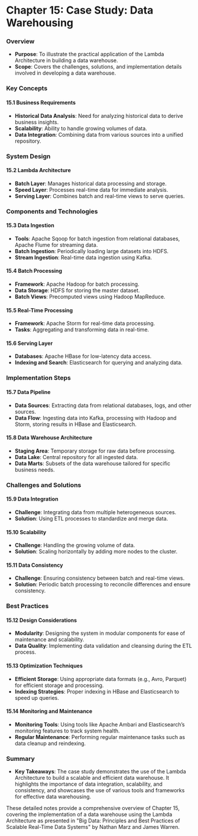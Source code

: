# Chapter 15: Case Study: Data Warehousing

### Overview
- **Purpose**: To illustrate the practical application of the Lambda Architecture in building a data warehouse.
- **Scope**: Covers the challenges, solutions, and implementation details involved in developing a data warehouse.

### Key Concepts

#### 15.1 Business Requirements
- **Historical Data Analysis**: Need for analyzing historical data to derive business insights.
- **Scalability**: Ability to handle growing volumes of data.
- **Data Integration**: Combining data from various sources into a unified repository.

### System Design

#### 15.2 Lambda Architecture
- **Batch Layer**: Manages historical data processing and storage.
- **Speed Layer**: Processes real-time data for immediate analysis.
- **Serving Layer**: Combines batch and real-time views to serve queries.

### Components and Technologies

#### 15.3 Data Ingestion
- **Tools**: Apache Sqoop for batch ingestion from relational databases, Apache Flume for streaming data.
- **Batch Ingestion**: Periodically loading large datasets into HDFS.
- **Stream Ingestion**: Real-time data ingestion using Kafka.

#### 15.4 Batch Processing
- **Framework**: Apache Hadoop for batch processing.
- **Data Storage**: HDFS for storing the master dataset.
- **Batch Views**: Precomputed views using Hadoop MapReduce.

#### 15.5 Real-Time Processing
- **Framework**: Apache Storm for real-time data processing.
- **Tasks**: Aggregating and transforming data in real-time.

#### 15.6 Serving Layer
- **Databases**: Apache HBase for low-latency data access.
- **Indexing and Search**: Elasticsearch for querying and analyzing data.

### Implementation Steps

#### 15.7 Data Pipeline
- **Data Sources**: Extracting data from relational databases, logs, and other sources.
- **Data Flow**: Ingesting data into Kafka, processing with Hadoop and Storm, storing results in HBase and Elasticsearch.

#### 15.8 Data Warehouse Architecture
- **Staging Area**: Temporary storage for raw data before processing.
- **Data Lake**: Central repository for all ingested data.
- **Data Marts**: Subsets of the data warehouse tailored for specific business needs.

### Challenges and Solutions

#### 15.9 Data Integration
- **Challenge**: Integrating data from multiple heterogeneous sources.
- **Solution**: Using ETL processes to standardize and merge data.

#### 15.10 Scalability
- **Challenge**: Handling the growing volume of data.
- **Solution**: Scaling horizontally by adding more nodes to the cluster.

#### 15.11 Data Consistency
- **Challenge**: Ensuring consistency between batch and real-time views.
- **Solution**: Periodic batch processing to reconcile differences and ensure consistency.

### Best Practices

#### 15.12 Design Considerations
- **Modularity**: Designing the system in modular components for ease of maintenance and scalability.
- **Data Quality**: Implementing data validation and cleansing during the ETL process.

#### 15.13 Optimization Techniques
- **Efficient Storage**: Using appropriate data formats (e.g., Avro, Parquet) for efficient storage and processing.
- **Indexing Strategies**: Proper indexing in HBase and Elasticsearch to speed up queries.

#### 15.14 Monitoring and Maintenance
- **Monitoring Tools**: Using tools like Apache Ambari and Elasticsearch’s monitoring features to track system health.
- **Regular Maintenance**: Performing regular maintenance tasks such as data cleanup and reindexing.

### Summary
- **Key Takeaways**: The case study demonstrates the use of the Lambda Architecture to build a scalable and efficient data warehouse. It highlights the importance of data integration, scalability, and consistency, and showcases the use of various tools and frameworks for effective data warehousing.

These detailed notes provide a comprehensive overview of Chapter 15, covering the implementation of a data warehouse using the Lambda Architecture as presented in "Big Data: Principles and Best Practices of Scalable Real-Time Data Systems" by Nathan Marz and James Warren.